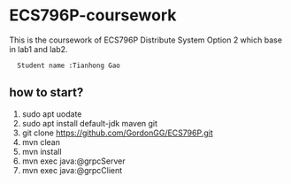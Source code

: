 # ECS796P-coursework
This is the coursework of ECS796P Distribute System Option 2 which base in lab1 and lab2.

      Student name :Tianhong Gao

## how to start?
1. sudo apt uodate 
2. sudo apt install default-jdk maven git
3. git clone https://github.com/GordonGG/ECS796P.git
4. mvn clean
5. mvn install
6. mvn exec java:@grpcServer
7. mvn exec java:@grpcClient

